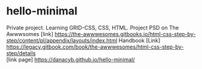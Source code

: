 # hello-minimal
Private project. Learning GRID-CSS, CSS, HTML. 
Project PSD on The Awwwsomes [link] https://the-awwwesomes.gitbooks.io/html-css-step-by-step/content/pl/appendix/layouts/index.html
Handbook [Link] https://legacy.gitbook.com/book/the-awwwesomes/html-css-step-by-step/details
<br>
[link page] https://danacyb.github.io/hello-minimal/
